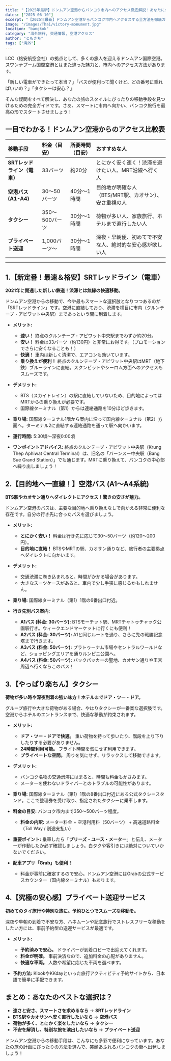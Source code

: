 ```yaml
---
title: "【2025年最新】ドンムアン空港からバンコク市内へのアクセス徹底解説！あなたに合う行き方はコレ！"
dates: ["2025-06-10"]
excerpt: "【2025年最新】ドンムアン空港からバンコク市内へアクセスする全方法を徹底ガイド！新定番の電車「SRTレッドライン」、目的地へ直行できる格安空港バス、便利なタクシーを比較。料金、乗り場、目的地別のおすすめを紹介し、LCCでの旅を賢く、快適にスタートさせましょう。"
image: "/images/Thai/victory-monument.jpg"
location: "bangkok"
category: "海外旅行, 交通情報, 空港アクセス"
author: "ともきち"
tags: ["海外"]
---
```


LCC（格安航空会社）の拠点として、多くの旅人を迎えるドンムアン国際空港。スワンナプーム国際空港とはまた違った魅力と、市内へのアクセス方法があります。

「新しい電車ができたって本当？」「バスが便利って聞くけど、どの番号に乗ればいいの？」「タクシーは安心？」

そんな疑問をすべて解決し、あなたの旅のスタイルにぴったりの移動手段を見つけるための完全ガイドです。さあ、スマートに市内へ向かい、バンコク旅行を最高の形でスタートさせましょう！

## 一目でわかる！ドンムアン空港からのアクセス比較表

| 移動手段                    | 料金（目安）   | 所要時間（目安） | おすすめな人                                             |
| :-------------------------- | :------------- | :--------------- | :------------------------------------------------------- |
| **SRTレッドライン（電車）** | 33バーツ       | 約20分           | とにかく安く速く！渋滞を避けたい人、MRT沿線へ行く人      |
| **空港バス (A1-A4)**        | 30～50バーツ   | 40分～1時間      | 目的地が明確な人（BTS/MRT駅、カオサン）、安さ重視の人    |
| **タクシー**                | 350～500バーツ | 30分～1時間      | 荷物が多い人、家族旅行、ホテルまで直行したい人           |
| **プライベート送迎**        | 1,000バーツ～  | 30分～1時間      | 深夜・早朝便、初めてで不安な人、絶対的な安心感が欲しい人 |

---

## 1.【新定番！最速＆格安】SRTレッドライン（電車）

**2021年に開通した新しい鉄道！渋滞とは無縁の快適移動。**

ドンムアン空港からの移動で、今や最もスマートな選択肢となりつつあるのが「SRTレッドライン」です。空港に直結しており、渋滞を横目に市内（クルンテープ・アピワット中央駅）まであっという間に到着します。

- **メリット:**
  - **速い！** 終点のクルンテープ・アピワット中央駅までわずか約20分。
  - **安い！** 料金は$33$バーツ（約130円）と非常にお得です。（プロモーションでさらに安くなることも！）
  - **快適！** 車内は新しく清潔で、エアコンも効いています。
  - **乗り換えが便利！** 終点のクルンテープ・アピワット中央駅はMRT（地下鉄）ブルーラインに直結。スクンビットやシーロム方面へのアクセスもスムーズです。

- **デメリット:**
  - BTS（スカイトレイン）の駅に直結していないため、目的地によってはMRTからの乗り換えが必要です。
  - 国際線ターミナル（第1）からは連絡通路を10分ほど歩きます。

- **乗り場:** 国際線ターミナル1階から案内に沿って国内線ターミナル（第2）方面へ。ターミナル2に直結する連絡通路を通って駅へ向かいます。
- **運行時間:** 5:30頃～深夜0:00頃
- **ワンポイントアドバイス:** 終点のクルンテープ・アピワット中央駅（Krung Thep Aphiwat Central Terminal）は、旧名の「バーンスー中央駅（Bang Sue Grand Station）」でも通じます。MRTに乗り換えて、バンコクの中心部へ繰り出しましょう！

## 2.【目的地へ一直線！】空港バス (A1～A4系統)

**BTS駅やカオサン通りへダイレクトにアクセス！驚きの安さが魅力。**

ドンムアン空港のバスは、主要な目的地へ乗り換えなしで向かえる非常に便利な存在です。自分の行き先に合ったバスを選びましょう。

- **メリット:**
  - **とにかく安い！** 料金は行き先に応じて$30～50$バーツ（約120～200円）。
  - **目的地に直結！** BTSやMRTの駅、カオサン通りなど、旅行者の主要拠点へダイレクトに向かいます。

- **デメリット:**
  - 交通渋滞に巻き込まれると、時間がかかる場合があります。
  - 大きなスーツケースがあると、車内で少し手狭に感じるかもしれません。

- **乗り場:** 国際線ターミナル（第1）1階の6番出口付近。

- **行き先別バス案内:**
  - **A1バス (料金: 30バーツ):** BTSモーチット駅、MRTチャトゥチャック公園駅行き。ウィークエンドマーケットに行くにも便利！
  - **A2バス (料金: 30バーツ):** A1と同じルートを通り、さらに先の戦勝記念塔まで行きます。
  - **A3バス (料金: 50バーツ):** プラトゥーナム市場やセントラルワールドなど、ショッピングエリアを通りルンピニ公園へ。
  - **A4バス (料金: 50バーツ):** バックパッカーの聖地、カオサン通りや王宮周辺へ行くならこのバス！

## 3.【やっぱり楽ちん】タクシー

**荷物が多い時や深夜到着の強い味方！ホテルまでドア・ツー・ドア。**

グループ旅行や大きな荷物がある場合、やはりタクシーが一番楽な選択肢です。空港からホテルのエントランスまで、快適な移動が約束されます。

- **メリット:**
  - **ドア・ツー・ドアで快適。** 重い荷物を持って歩いたり、階段を上り下りしたりする必要がありません。
  - **24時間利用可能。** フライト時間を気にせず利用できます。
  - **プライベートな空間。** 周りを気にせず、リラックスして移動できます。

- **デメリット:**
  - バンコク名物の交通渋滞にはまると、時間も料金もかさみます。
  - メーターを使わないドライバーとのトラブルの可能性があります。

- **乗り場:** 国際線ターミナル（第1）1階の8番出口付近にある公式タクシースタンド。ここで整理券を受け取り、指定されたタクシーに乗車します。
- **料金の目安:** バンコク市内まで$350～500$バーツ程度。
  - **料金の内訳:** メーター料金 + 空港利用料（50バーツ） + 高速道路料金（Toll Way / 別途支払い）
- **重要ポイント:** 乗車したら「**プリーズ・ユース・メーター**」と伝え、メーターが作動したか必ず確認しましょう。白タクや客引きには絶対についていかないでください。
- **配車アプリ「Grab」も便利！**
  - 料金が事前に確定するので安心。ドンムアン空港にはGrabの公式サービスカウンター（国内線ターミナル）もあります。

## 4.【究極の安心感】プライベート送迎サービス

**初めてのタイ旅行や特別な旅に。予約ひとつでスムーズな移動を。**

深夜や早朝の到着で不安な方、ハネムーンや記念旅行でストレスフリーな移動をしたい方には、事前予約型の送迎サービスが最適です。

- **メリット:**
  - **予約済みで安心。** ドライバーが到着ロビーで出迎えてくれます。
  - **料金が明確。** 事前決済なので、追加料金の心配がありません。
  - **快適な車両。** 人数や希望に応じた車両を選べます。

- **予約方法:** KlookやKKdayといった旅行アクティビティ予約サイトから、日本語で簡単に手配できます。

## まとめ：あなたのベストな選択は？

- **速さと安さ、スマートさを求めるなら** → **SRTレッドライン**
- **BTS駅やカオサンへ安く直行したいなら** → **空港バス**
- **荷物が多く、とにかく楽をしたいなら** → **タクシー**
- **不安を解消し、特別な旅を演出したいなら** → **プライベート送迎**

ドンムアン空港からの移動手段は、こんなにも多彩で便利になっています。あなたの旅の計画にぴったりの方法を選んで、笑顔あふれるバンコクの街へ出発しましょう！
